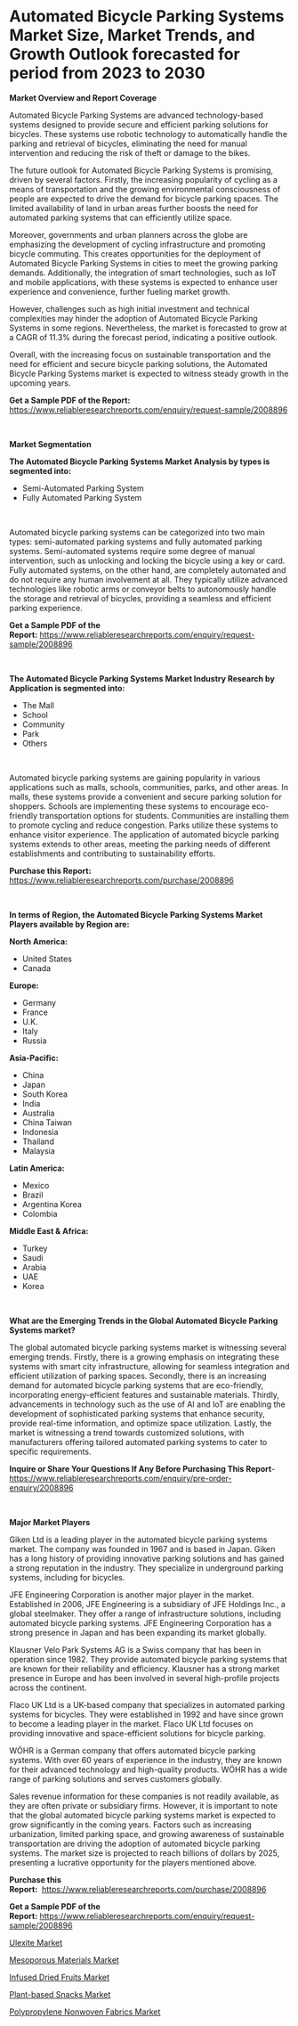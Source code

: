 <p><h1>Automated Bicycle Parking Systems Market Size, Market Trends, and Growth Outlook forecasted for period from 2023 to 2030</h1></p><p><strong>Market Overview and Report Coverage</strong></p>
<p><p>Automated Bicycle Parking Systems are advanced technology-based systems designed to provide secure and efficient parking solutions for bicycles. These systems use robotic technology to automatically handle the parking and retrieval of bicycles, eliminating the need for manual intervention and reducing the risk of theft or damage to the bikes.</p><p>The future outlook for Automated Bicycle Parking Systems is promising, driven by several factors. Firstly, the increasing popularity of cycling as a means of transportation and the growing environmental consciousness of people are expected to drive the demand for bicycle parking spaces. The limited availability of land in urban areas further boosts the need for automated parking systems that can efficiently utilize space.</p><p>Moreover, governments and urban planners across the globe are emphasizing the development of cycling infrastructure and promoting bicycle commuting. This creates opportunities for the deployment of Automated Bicycle Parking Systems in cities to meet the growing parking demands. Additionally, the integration of smart technologies, such as IoT and mobile applications, with these systems is expected to enhance user experience and convenience, further fueling market growth.</p><p>However, challenges such as high initial investment and technical complexities may hinder the adoption of Automated Bicycle Parking Systems in some regions. Nevertheless, the market is forecasted to grow at a CAGR of 11.3% during the forecast period, indicating a positive outlook.</p><p>Overall, with the increasing focus on sustainable transportation and the need for efficient and secure bicycle parking solutions, the Automated Bicycle Parking Systems market is expected to witness steady growth in the upcoming years.</p></p>
<p><strong>Get a Sample PDF of the Report:</strong> <a href="https://www.reliableresearchreports.com/enquiry/request-sample/2008896">https://www.reliableresearchreports.com/enquiry/request-sample/2008896</a></p>
<p>&nbsp;</p>
<p><strong>Market Segmentation</strong></p>
<p><strong>The Automated Bicycle Parking Systems Market Analysis by types is segmented into:</strong></p>
<p><ul><li>Semi-Automated Parking System</li><li>Fully Automated Parking System</li></ul></p>
<p>&nbsp;</p>
<p><p>Automated bicycle parking systems can be categorized into two main types: semi-automated parking systems and fully automated parking systems. Semi-automated systems require some degree of manual intervention, such as unlocking and locking the bicycle using a key or card. Fully automated systems, on the other hand, are completely automated and do not require any human involvement at all. They typically utilize advanced technologies like robotic arms or conveyor belts to autonomously handle the storage and retrieval of bicycles, providing a seamless and efficient parking experience.</p></p>
<p><strong>Get a Sample PDF of the Report:</strong>&nbsp;<a href="https://www.reliableresearchreports.com/enquiry/request-sample/2008896">https://www.reliableresearchreports.com/enquiry/request-sample/2008896</a></p>
<p>&nbsp;</p>
<p><strong>The Automated Bicycle Parking Systems Market Industry Research by Application is segmented into:</strong></p>
<p><ul><li>The Mall</li><li>School</li><li>Community</li><li>Park</li><li>Others</li></ul></p>
<p>&nbsp;</p>
<p><p>Automated bicycle parking systems are gaining popularity in various applications such as malls, schools, communities, parks, and other areas. In malls, these systems provide a convenient and secure parking solution for shoppers. Schools are implementing these systems to encourage eco-friendly transportation options for students. Communities are installing them to promote cycling and reduce congestion. Parks utilize these systems to enhance visitor experience. The application of automated bicycle parking systems extends to other areas, meeting the parking needs of different establishments and contributing to sustainability efforts.</p></p>
<p><strong>Purchase this Report:</strong>&nbsp; <a href="https://www.reliableresearchreports.com/purchase/2008896">https://www.reliableresearchreports.com/purchase/2008896</a></p>
<p>&nbsp;</p>
<p><strong>In terms of Region, the Automated Bicycle Parking Systems Market Players available by Region are:</strong></p>
<p>
    <p> <strong> North America: </strong>
        <ul>
            <li>United States</li>
            <li>Canada</li>
        </ul>
        </p> 
    <p> <strong> Europe: </strong>
        <ul>
            <li>Germany</li>
            <li>France</li>
            <li>U.K.</li>
            <li>Italy</li>
            <li>Russia</li>
        </ul>
        </p> 
    <p> <strong> Asia-Pacific: </strong>
        <ul>
            <li>China</li>
            <li>Japan</li>
            <li>South Korea</li>
            <li>India</li>
            <li>Australia</li>
            <li>China Taiwan</li>
            <li>Indonesia</li>
            <li>Thailand</li>
            <li>Malaysia</li>
        </ul>
        </p> 
    <p> <strong> Latin America: </strong>
        <ul>
            <li>Mexico</li>
            <li>Brazil</li>
            <li>Argentina Korea</li>
            <li>Colombia</li>
        </ul>
        </p> 
    <p> <strong> Middle East & Africa: </strong>
        <ul>
            <li>Turkey</li>
            <li>Saudi</li>
            <li>Arabia</li>
            <li>UAE</li>
            <li>Korea</li>
        </ul>
    </p>
    </p>
<p>&nbsp;</p>
<p><strong>What are the Emerging Trends in the Global Automated Bicycle Parking Systems market?</strong></p>
<p><p>The global automated bicycle parking systems market is witnessing several emerging trends. Firstly, there is a growing emphasis on integrating these systems with smart city infrastructure, allowing for seamless integration and efficient utilization of parking spaces. Secondly, there is an increasing demand for automated bicycle parking systems that are eco-friendly, incorporating energy-efficient features and sustainable materials. Thirdly, advancements in technology such as the use of AI and IoT are enabling the development of sophisticated parking systems that enhance security, provide real-time information, and optimize space utilization. Lastly, the market is witnessing a trend towards customized solutions, with manufacturers offering tailored automated parking systems to cater to specific requirements.</p></p>
<p><strong>Inquire or Share Your Questions If Any Before Purchasing This Report</strong>- <a href="https://www.reliableresearchreports.com/enquiry/pre-order-enquiry/2008896">https://www.reliableresearchreports.com/enquiry/pre-order-enquiry/2008896</a></p>
<p>&nbsp;</p>
<p><strong>Major Market Players</strong></p>
<p><p>Giken Ltd is a leading player in the automated bicycle parking systems market. The company was founded in 1967 and is based in Japan. Giken has a long history of providing innovative parking solutions and has gained a strong reputation in the industry. They specialize in underground parking systems, including for bicycles.</p><p>JFE Engineering Corporation is another major player in the market. Established in 2006, JFE Engineering is a subsidiary of JFE Holdings Inc., a global steelmaker. They offer a range of infrastructure solutions, including automated bicycle parking systems. JFE Engineering Corporation has a strong presence in Japan and has been expanding its market globally.</p><p>Klausner Velo Park Systems AG is a Swiss company that has been in operation since 1982. They provide automated bicycle parking systems that are known for their reliability and efficiency. Klausner has a strong market presence in Europe and has been involved in several high-profile projects across the continent.</p><p>Flaco UK Ltd is a UK-based company that specializes in automated parking systems for bicycles. They were established in 1992 and have since grown to become a leading player in the market. Flaco UK Ltd focuses on providing innovative and space-efficient solutions for bicycle parking.</p><p>WÖHR is a German company that offers automated bicycle parking systems. With over 60 years of experience in the industry, they are known for their advanced technology and high-quality products. WÖHR has a wide range of parking solutions and serves customers globally.</p><p>Sales revenue information for these companies is not readily available, as they are often private or subsidiary firms. However, it is important to note that the global automated bicycle parking systems market is expected to grow significantly in the coming years. Factors such as increasing urbanization, limited parking space, and growing awareness of sustainable transportation are driving the adoption of automated bicycle parking systems. The market size is projected to reach billions of dollars by 2025, presenting a lucrative opportunity for the players mentioned above.</p></p>
<p><strong>Purchase this Report:</strong>&nbsp;&nbsp;<a href="https://www.reliableresearchreports.com/purchase/2008896">https://www.reliableresearchreports.com/purchase/2008896</a></p>
<p></p>
<p><strong>Get a Sample PDF of the Report:</strong>&nbsp;<a href="https://www.reliableresearchreports.com/enquiry/request-sample/2008896">https://www.reliableresearchreports.com/enquiry/request-sample/2008896</a></p>
<p><p><a href="https://medium.com/@morgancrist1926/ulexite-market-analysis-and-sze-forecasted-for-period-from-2023-to-2030-ae00c81ca4ae">Ulexite Market</a></p><p><a href="https://medium.com/@piercehoppe2023/mesoporous-materials-market-report-reveals-the-latest-trends-and-growth-opportunities-of-this-d0212927d4a9">Mesoporous Materials Market</a></p><p><a href="https://github.com/grishafomin4852/Market-Research-Report-List-1/blob/main/infused-dried-fruits-market.md">Infused Dried Fruits Market</a></p><p><a href="https://github.com/ruslanpoljakovrd177/Market-Research-Report-List-1/blob/main/plant-based-snacks-market.md">Plant-based Snacks Market</a></p><p><a href="https://medium.com/@kaelapaucek/polypropylene-nonwoven-fabrics-market-analysis-and-sze-forecasted-for-period-from-2023-to-2030-3752af2b1f45">Polypropylene Nonwoven Fabrics Market</a></p></p>
